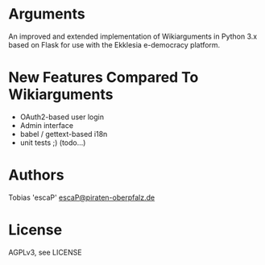 Arguments
=========

An improved and extended implementation of Wikiarguments in Python 3.x based on Flask for use with the Ekklesia e-democracy platform.


New Features Compared To Wikiarguments
======================================

* OAuth2-based user login
* Admin interface
* babel / gettext-based i18n
* unit tests ;) (todo...)


Authors
=======

Tobias 'escaP' <escaP@piraten-oberpfalz.de>


License
=======

AGPLv3, see LICENSE

